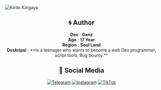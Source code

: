 ![Kirito Kirigaya](https://media3.giphy.com/media/xULW8B4WU7Rjh5po88/giphy.gif?cid=6c09b952ne8wb0jeonmf4jfr1j1ro9w95ohp6872tot6wdwb&ep=v1_internal_gif_by_id&rid=giphy.gif&ct=g)

<div align="center">

## 🌀 Author
**Dev** : **Ganz**  
**Age** : **17 Year**  
**Region** : **Soul Land**  
**Deskripsi** : **Is a teenager who wants to become a web Dev programmer, script tools, Bug bounty **

## 🔗 Social Media
[![Telegram](https://img.shields.io/badge/Telegram-26A5E4?style=for-the-badge&logo=telegram&logoColor=white)](https://t.me/@NOT144FOUND)
[![Instagram](https://img.shields.io/badge/Instagram-1877F2?style=for-the-badge&logo=instagram&logoColor=white)](https://Instagram.com/@YUSUFKENZZ)
[![TikTok](https://img.shields.io/badge/TikTok-000000?style=for-the-badge&logo=tiktok&logoColor=white)](https://tiktok.com/@notsuspend.21)

</div>
